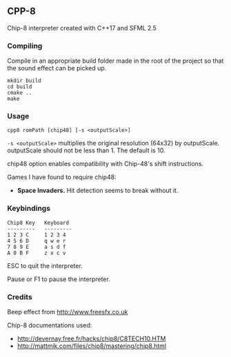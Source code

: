 ## CPP-8
Chip-8 interpreter created with C++17 and SFML 2.5

### Compiling
Compile in an appropriate build folder made in the root of the project so that the sound effect can be picked up.

```
mkdir build
cd build
cmake ..
make
```

### Usage
`cpp8 romPath [chip48] [-s <outputScale>]`

`-s <outputScale>` multiplies the original resolution (64x32) by outputScale.
outputScale should not be less than 1. The default is 10.

chip48 option enables compatibility with Chip-48's shift instructions.

Games I have found to require chip48:
* **Space Invaders.** Hit detection seems to break without it.

### Keybindings
```    
Chip8 Key   Keyboard
---------   ---------
1 2 3 C     1 2 3 4
4 5 6 D     q w e r
7 8 9 E     a s d f
A 0 B F     z x c v
```

ESC to quit the interpreter.

Pause or F1 to pause the interpreter.

### Credits
Beep effect from http://www.freesfx.co.uk

Chip-8 documentations used:
* http://devernay.free.fr/hacks/chip8/C8TECH10.HTM
* http://mattmik.com/files/chip8/mastering/chip8.html